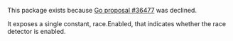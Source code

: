 This package exists because [Go proposal #36477](https://github.com/golang/go/issues/36477) was declined.

It exposes a single constant, race.Enabled, that indicates whether the race detector is enabled.
